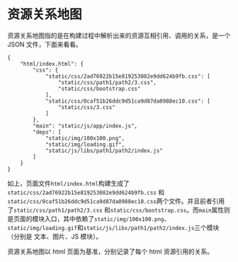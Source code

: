 # 资源关系地图

资源关系地图指的是在构建过程中解析出来的资源互相引用、调用的关系，是一个 JSON 文件，下面来看看。
```
{
    "html/index.html": {
        "css": {
            "static/css/2ad76922b15e819253082e9dd624b9fb.css": [
                "static/css/path1/path2/3.css",
                "static/css/bootstrap.css"
            ],
            "static/css/0caf51b26ddc9d51ca9d87da0988ec10.css": [
                "static/css/3.css"
            ]
        },
        "main": "static/js/app/index.js",
        "deps": [
            "static/img/100x100.png",
            "static/img/loading.gif",
            "static/js/libs/path1/path2/index.js"
        ]
    }
}
```

如上，页面文件`html/index.html`构建生成了`static/css/2ad76922b15e819253082e9dd624b9fb.css`
和`static/css/0caf51b26ddc9d51ca9d87da0988ec10.css`两个文件。并且前者引用了`static/css/path1/path2/3.css`
和`static/css/bootstrap.css`。而`main`属性则是页面的模块入口，其中依赖了`static/img/100x100.png`、
`static/img/loading.gif`和`static/js/libs/path1/path2/index.js`三个模块（分别是 文本、图片、JS 模块）。

资源关系地图以 html 页面为基准，分别记录了每个 html 资源引用的关系。



